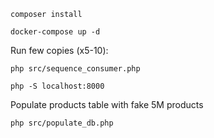```shell
composer install
```

```shell
docker-compose up -d
```

Run few copies (x5-10):
```shell
php src/sequence_consumer.php
```

```shell
php -S localhost:8000
```

Populate products table with fake 5M products
```shell
php src/populate_db.php
```
